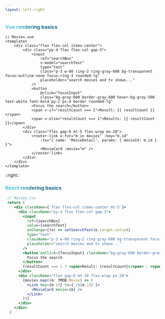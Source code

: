 ```yaml
---
layout: left-right
---
```


### Vue rendering basics

```vue {20-23}
// Movies.vue
<template>
    <div class="flex flex-col items-center">
        <div class="py-4 flex flex-col gap-3">
            <input
                ref="searchBox"
                v-model="searchText"
                type="text"
                class="p-3 w-80 ring-2 ring-gray-600 bg-transparent focus:outline-none focus:ring-3 rounded-lg"
                placeholder="search movies and tv shows..."
            />
            <button
                @click="focusInput"
                class="bg-gray-600 border-gray-600 hover:bg-gray-500 text-white font-bold py-2 px-4 border rounded-lg"
            >Focus the search</button>
            <span v-if="resultCount === 1">Result: {{ resultCount }}</span>
            <span v-else="resultCount === 1">Results: {{ resultCount }}</span>
        </div>
        <div class="flex gap-6 mt-5 flex-wrap mx-20">
            <router-link v-for="m in movies" :key="m.id"
                :to="{ name: 'MovieDetail', params: { movieId: m.id } }">
                <MovieCard :movie="m" />
            </router-link>
        </div>
    </div>
</template>
```

::right::

### React rendering basics

```jsx {19-23}
 // Movies.tsx
 return (
    <div className={`flex flex-col items-center mt-5`}>
      <div className="py-4 flex flex-col gap-3">
        <input
          ref={searchBox}
          value={searchText}
          onChange={(e) => setSearchText(e.target.value)}
          type="text"
          className="p-3 w-80 ring-2 ring-gray-600 bg-transparent focus:outline-none focus:ring-3 rounded-lg"
          placeholder="search movies and tv shows..."
        />
        <button onClick={focusInput} className="bg-gray-600 border-gray-600 hover:bg-gray-500 text-white font-bold py-2 px-4 border rounded-lg">
          Focus the search
        </button>
        {resultCount === 1 ? <span>Result: {resultCount}</span> : <span>Results: {resultCount}</span>}
      </div>
      <div className="flex gap-6 mt-10 flex-wrap px-20">
        {movies.map((m: TMDB.Movie) => (
          <Link key={m.id} to={`/${m.id}`}>
            <MovieCard movie={m} />
          </Link>
        ))}
      </div>
    </div>
  )
```

<style>
h3 {
  background-color: #2B90B6;
  background-image: linear-gradient(45deg, #4EC5D4 10%, #146b8c 20%);
  background-size: 100%;
  -webkit-background-clip: text;
  -moz-background-clip: text;
  -webkit-text-fill-color: transparent; 
  -moz-text-fill-color: transparent;
}
</style>
